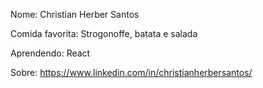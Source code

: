 Nome: Christian Herber Santos

Comida favorita: Strogonoffe, batata e salada 

Aprendendo: React

Sobre: https://www.linkedin.com/in/christianherbersantos/
